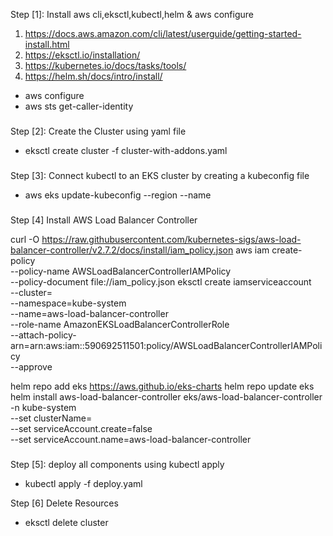 Step [1]: Install aws cli,eksctl,kubectl,helm & aws configure

1. https://docs.aws.amazon.com/cli/latest/userguide/getting-started-install.html
2. https://eksctl.io/installation/
3. https://kubernetes.io/docs/tasks/tools/
4. https://helm.sh/docs/intro/install/

- aws configure
- aws sts get-caller-identity

###

Step [2]: Create the Cluster using yaml file

- eksctl create cluster -f cluster-with-addons.yaml

###

Step [3]: Connect kubectl to an EKS cluster by creating a kubeconfig file

- aws eks update-kubeconfig --region <region> --name <cluster-name>

###

Step [4] Install AWS Load Balancer Controller

curl -O https://raw.githubusercontent.com/kubernetes-sigs/aws-load-balancer-controller/v2.7.2/docs/install/iam_policy.json
aws iam create-policy \
    --policy-name AWSLoadBalancerControllerIAMPolicy \
    --policy-document file://iam_policy.json
eksctl create iamserviceaccount \
  --cluster=<my-cluster> \
  --namespace=kube-system \
  --name=aws-load-balancer-controller \
  --role-name AmazonEKSLoadBalancerControllerRole \
  --attach-policy-arn=arn:aws:iam::590692511501:policy/AWSLoadBalancerControllerIAMPolicy \
  --approve

helm repo add eks https://aws.github.io/eks-charts
helm repo update eks
helm install aws-load-balancer-controller eks/aws-load-balancer-controller \
  -n kube-system \
  --set clusterName=<my-cluster> \
  --set serviceAccount.create=false \
  --set serviceAccount.name=aws-load-balancer-controller 

###

Step [5]: deploy all components using kubectl apply

- kubectl apply -f deploy.yaml

Step [6] Delete Resources

- eksctl delete cluster <cluster-name>